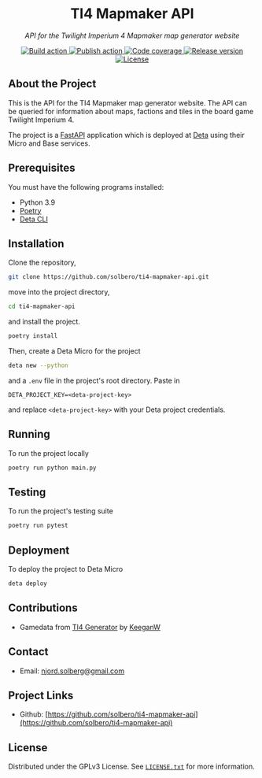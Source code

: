 <!-- PROJECT TITLE -->
<h1 align="center">TI4 Mapmaker API</h1>

<!-- PROJECT BLURB -->
<p align="center">
  <em>API for the Twilight Imperium 4 Mapmaker map generator website</em>
</p>

<!-- PROJECT SHIELDS -->
<div align="center">
  <a href="https://github.com/solbero/ti4-mapmaker-api/actions/workflows/build.yaml/" target="_blank">
    <img src="https://img.shields.io/github/actions/workflow/status/solbero/ti4-mapmaker-api/build.yaml?branch=main&label=build" alt="Build action">
  </a>
  <a href="https://github.com/solbero/ti4-mapmaker-api/actions/workflows/publish.yaml/" target="_blank">
    <img src="https://img.shields.io/github/actions/workflow/status/solbero/ti4-mapmaker-api/publish.yaml?branch=main&label=publish" alt="Publish action">
  </a>
  <a href="https://app.codecov.io/gh/solbero/ti4-mapmaker-api" target="_blank">
    <img src="https://img.shields.io/codecov/c/github/solbero/ti4-mapmaker-api" alt="Code coverage">
  </a>

  <a href="https://github.com/solbero/ti4-mapmaker-api/releases" target="_blank">
    <img src="https://img.shields.io/github/v/release/solbero/ti4-mapmaker-api" alt="Release version">
  </a>
  <a href="https://github.com/solbero/ti4-mapmaker-api/blob/master/LICENSE.txt" target="_blank">
    <img src="https://img.shields.io/github/license/solbero/ti4-mapmaker-api" alt="License">
  </a>
</div>

<!-- ABOUT THE PROJECT -->
## About the Project

This is the API for the TI4 Mapmaker map generator website. The API can be queried for information about maps, factions and tiles in the board game Twilight Imperium 4.

The project is a [FastAPI](https://fastapi.tiangolo.com/) application which is deployed at [Deta](https://www.deta.sh/) using their Micro and Base services.

<!-- PREREQUISITES -->
## Prerequisites

You must have the following programs installed:
  * Python 3.9
  * [Poetry](https://python-poetry.org/docs/#installation)
  * [Deta CLI](https://docs.deta.sh/docs/cli/install)

<!-- INSTALLATION -->
## Installation

Clone the repository,
  ```sh
  git clone https://github.com/solbero/ti4-mapmaker-api.git
  ```

move into the project directory,
  ```sh
  cd ti4-mapmaker-api
  ```

and install the project.
  ```sh
  poetry install
  ```

Then, create a Deta Micro for the project
  ```sh
  deta new --python
```

and a `.env` file in the project's root directory. Paste in
  ```
  DETA_PROJECT_KEY=<deta-project-key>
  ```
and replace `<deta-project-key>` with your Deta project credentials.


<!-- RUNNING -->
## Running

To run the project locally
  ```sh
  poetry run python main.py
  ```

<!-- TESTING -->
## Testing

To run the project's testing suite
  ```sh
  poetry run pytest
  ```

<!-- DEPLOYMENT -->
## Deployment

To deploy the project to Deta Micro
```sh
deta deploy
```

<!-- CONTRIBUTIONS -->
## Contributions

  * Gamedata from [TI4 Generator](https://github.com/KeeganW/ti4) by [KeeganW](https://github.com/KeeganW)

<!-- CONTACT -->
## Contact

* Email: [njord.solberg@gmail.com](mailto:njord.solberg@gmail.com)

<!-- PROJECT LINKS -->
## Project Links

* Github: [https://github.com/solbero/ti4-mapmaker-api](https://github.com/solbero/ti4-mapmaker-api)

<!-- LICENSE -->
## License

Distributed under the GPLv3 License.
See [`LICENSE.txt`](https://github.com/solbero/hexpex/blob/master/LICENSE.txt) for more information.
